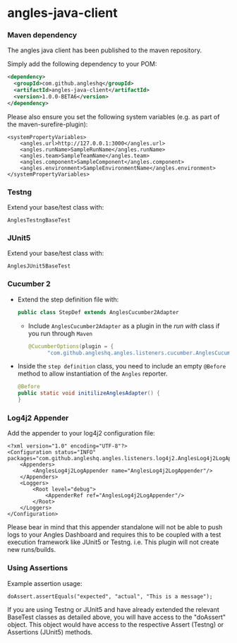 # angles-java-client


### Maven dependency
The angles java client has been published to the maven repository. 

Simply add the following dependency to your POM:
``` xml
<dependency>
  <groupId>com.github.angleshq</groupId>
  <artifactId>angles-java-client</artifactId>
  <version>1.0.0-BETA6</version>
</dependency>
```

Please also ensure you set the following system variables (e.g. as part of the maven-surefire-plugin):
```
<systemPropertyVariables>
    <angles.url>http://127.0.0.1:3000</angles.url>
    <angles.runName>SampleRunName</angles.runName>
    <angles.team>SampleTeamName</angles.team>
    <angles.component>SampleComponent</angles.component>
    <angles.environment>SampleEnvironmentName</angles.environment>
</systemPropertyVariables>
```

### Testng
Extend your base/test class with:
```
AnglesTestngBaseTest
```

### JUnit5
Extend your base/test class with:
```
AnglesJUnit5BaseTest
```
### Cucumber 2
- Extend the step definition file with: 
    ```java
    public class StepDef extends AnglesCucumber2Adapter
    ```
    - Include `AnglesCucumber2Adapter` as a plugin in the *run with* class if you run through `Maven`
        ```java
        @CucumberOptions(plugin = { 
              "com.github.angleshq.angles.listeners.cucumber.AnglesCucumber2Adapter"})   
        ```
- Inside the `step definition` class, you need to include an empty `@Before` method to allow instantiation of the `Angles` reporter.
    ```java
  @Before
    public static void initilizeAnglesAdapter() {
    }
    ```
  
### Log4j2 Appender
Add the appender to your log4j2 configuration file:
```
<?xml version="1.0" encoding="UTF-8"?>
<Configuration status="INFO" packages="com.github.angleshq.angles.listeners.log4j2.AnglesLog4j2LogAppender">
    <Appenders>
        <AnglesLog4j2LogAppender name="AnglesLog4j2LogAppender"/>
    </Appenders>
    <Loggers>
        <Root level="debug">
            <AppenderRef ref="AnglesLog4j2LogAppender"/>
        </Root>
    </Loggers>
</Configuration>
```
Please bear in mind that this appender standalone will not be able to push logs to your Angles Dashboard and requires this to be coupled with a test execution framework like JUnit5 or Testng. i.e. This plugin will not create new runs/builds.


### Using Assertions
Example assertion usage:
```
doAssert.assertEquals("expected", "actual", "This is a message");
```

If you are using Testng or JUnit5 and have already extended the relevant BaseTest classes as detailed above, you will have access to the "doAssert" object. This object would have access to the respective Assert (Testng) or Assertions (JUnit5) methods.
